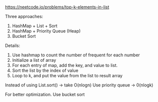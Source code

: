 https://neetcode.io/problems/top-k-elements-in-list

Three approaches:
1. HashMap + List + Sort
2. HashMap + Priority Queue (Heap)
3. Bucket Sort

Details:
1. Use hashmap to count the number of frequent for each number
2. Initialize a list of array
3. For each entry of map, add the key, and value to list.
4. Sort the list by the index of value
5. Loop to k, and put the value from the list to result array

Instead of using List.sort() -> take O(nlogn)
Use priority queue -> 0(nlogk)

For better optimization. Use bucket sort